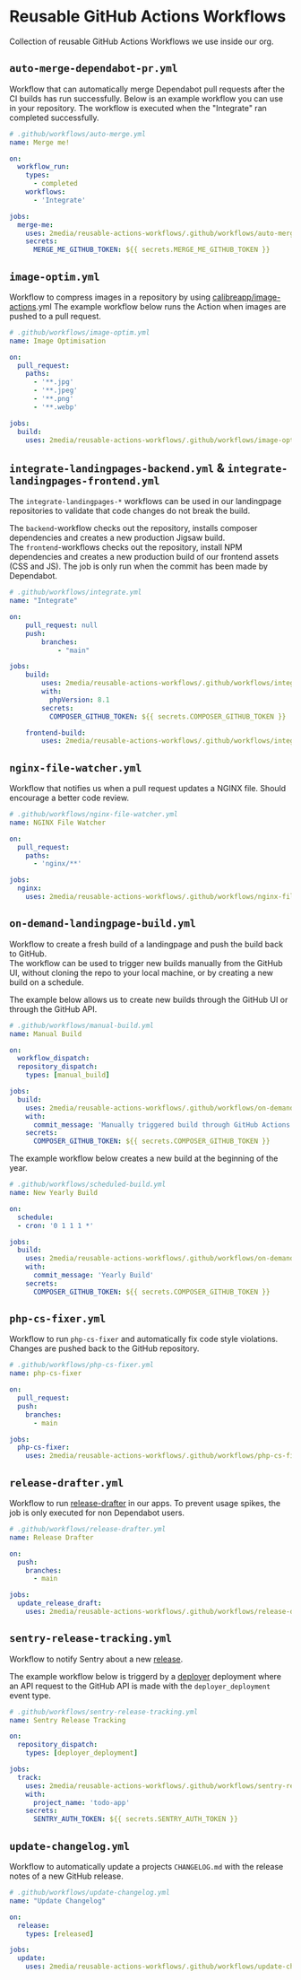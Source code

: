# Reusable GitHub Actions Workflows

Collection of reusable GitHub Actions Workflows we use inside our org.

## `auto-merge-dependabot-pr.yml`

Workflow that can automatically merge Dependabot pull requests after the CI builds has run successfully.
Below is an example workflow you can use in your repository. The workflow is executed when the "Integrate" ran completed successfully.

```yaml
# .github/workflows/auto-merge.yml
name: Merge me!

on:
  workflow_run:
    types:
      - completed
    workflows:
      - 'Integrate'

jobs:
  merge-me:
    uses: 2media/reusable-actions-workflows/.github/workflows/auto-merge-dependabot-pr.yml@main
    secrets:
      MERGE_ME_GITHUB_TOKEN: ${{ secrets.MERGE_ME_GITHUB_TOKEN }}
```

## `image-optim.yml`

Workflow to compress images in a repository by using [calibreapp/image-actions](https://github.com/calibreapp/image-actions).yml
The example workflow below runs the Action when images are pushed to a pull request.

```yaml
# .github/workflows/image-optim.yml
name: Image Optimisation

on:
  pull_request:
    paths:
      - '**.jpg'
      - '**.jpeg'
      - '**.png'
      - '**.webp'

jobs:
  build:
    uses: 2media/reusable-actions-workflows/.github/workflows/image-optim.yml@main
```

## `integrate-landingpages-backend.yml` & `integrate-landingpages-frontend.yml`

The `integrate-landingpages-*` workflows can be used in our landingpage repositories to validate that code changes do not break the build.

The `backend`-workflow checks out the repository, installs composer dependencies and creates a new production Jigsaw build.   
The `frontend`-workflows checks out the repository, install NPM dependencies and creates a new production build of our frontend assets (CSS and JS). The job is only run when the commit has been made by Dependabot.

```yaml
# .github/workflows/integrate.yml
name: "Integrate"

on:
    pull_request: null
    push:
        branches:
            - "main"

jobs:
    build:
        uses: 2media/reusable-actions-workflows/.github/workflows/integrate-landingpages-backend.yml@main
        with:
          phpVersion: 8.1
        secrets:
          COMPOSER_GITHUB_TOKEN: ${{ secrets.COMPOSER_GITHUB_TOKEN }}

    frontend-build:
        uses: 2media/reusable-actions-workflows/.github/workflows/integrate-landingpages-frontend.yml@main
```

## `nginx-file-watcher.yml`

Workflow that notifies us when a pull request updates a NGINX file. Should encourage a better code review.

```yaml
# .github/workflows/nginx-file-watcher.yml
name: NGINX File Watcher

on:
  pull_request:
    paths:
      - 'nginx/**'

jobs:
  nginx:
    uses: 2media/reusable-actions-workflows/.github/workflows/nginx-file-watcher.yml@main

```

## `on-demand-landingpage-build.yml`

Workflow to create a fresh build of a landingpage and push the build back to GitHub.   
The workflow can be used to trigger new builds manually from the GitHub UI, without cloning the repo to your local machine, or by creating a new build on a schedule.

The example below allows us to create new builds through the GitHub UI or through the GitHub API.

```yaml
# .github/workflows/manual-build.yml
name: Manual Build

on:
  workflow_dispatch:
  repository_dispatch:
    types: [manual_build]

jobs:
  build:
    uses: 2media/reusable-actions-workflows/.github/workflows/on-demand-landingpage-build.yml@main
    with:
      commit_message: 'Manually triggered build through GitHub Actions'
    secrets:
      COMPOSER_GITHUB_TOKEN: ${{ secrets.COMPOSER_GITHUB_TOKEN }}
```

The example workflow below creates a new build at the beginning of the year.

```yaml
# .github/workflows/scheduled-build.yml
name: New Yearly Build

on:
  schedule:
  - cron: '0 1 1 1 *'

jobs:
  build:
    uses: 2media/reusable-actions-workflows/.github/workflows/on-demand-landingpage-build.yml@main
    with:
      commit_message: 'Yearly Build'
    secrets:
      COMPOSER_GITHUB_TOKEN: ${{ secrets.COMPOSER_GITHUB_TOKEN }}
```

## `php-cs-fixer.yml`

Workflow to run `php-cs-fixer` and automatically fix code style violations. Changes are pushed back to the GitHub repository.

```yaml
# .github/workflows/php-cs-fixer.yml
name: php-cs-fixer

on:
  pull_request:
  push:
    branches:
      - main

jobs:
  php-cs-fixer:
    uses: 2media/reusable-actions-workflows/.github/workflows/php-cs-fixer.yml@main
```

## `release-drafter.yml`

Workflow to run [release-drafter](https://github.com/release-drafter/release-drafter) in our apps.
To prevent usage spikes, the job is only executed for non Dependabot users.

```yaml
# .github/workflows/release-drafter.yml
name: Release Drafter

on:
  push:
    branches:
      - main

jobs:
  update_release_draft:
    uses: 2media/reusable-actions-workflows/.github/workflows/release-drafter.yml@main
```

## `sentry-release-tracking.yml`

Workflow to notify Sentry about a new [release](https://docs.sentry.io/product/releases/).

The example workflow below is triggerd by a [deployer](https://deployer.org/) deployment where an API request to the GitHub API is made with the `deployer_deployment` event type.

```yaml
# .github/workflows/sentry-release-tracking.yml
name: Sentry Release Tracking

on:
  repository_dispatch:
    types: [deployer_deployment]

jobs:
  track:
    uses: 2media/reusable-actions-workflows/.github/workflows/sentry-release-tracking.yml@main
    with:
      project_name: 'todo-app'
    secrets:
      SENTRY_AUTH_TOKEN: ${{ secrets.SENTRY_AUTH_TOKEN }}
```

## `update-changelog.yml`

Workflow to automatically update a projects `CHANGELOG.md` with the release notes of a new GitHub release.

```yaml
# .github/workflows/update-changelog.yml
name: "Update Changelog"

on:
  release:
    types: [released]

jobs:
  update:
    uses: 2media/reusable-actions-workflows/.github/workflows/update-changelog.yml@main
```
